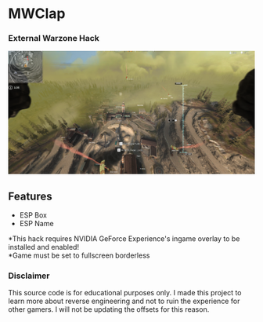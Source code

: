 # MWClap
### External Warzone Hack

![Hack Screenshot](./ss.png)

## Features
- ESP Box
- ESP Name

*This hack requires NVIDIA GeForce Experience's ingame overlay to be installed and enabled!\
*Game must be set to fullscreen borderless 

### Disclaimer
This source code is for educational purposes only. I made this project to learn more about reverse engineering and not to ruin the experience for other gamers. I will not be updating the offsets for this reason.
